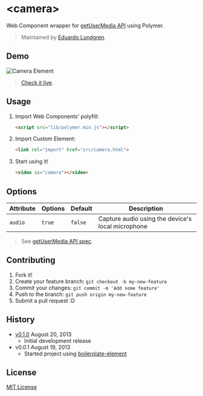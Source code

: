 # &lt;camera&gt;

Web Component wrapper for [getUserMedia API](http://dev.w3.org/2011/webrtc/editor/getusermedia.html) using Polymer.

> Maintained by [Eduardo Lundgren](https://github.com/eduardolundgren).

## Demo

![Camera Element](http://f.cl.ly/items/3U3E2w0n3q0i3Y403s1Y/camera-element.gif)

> [Check it live](http://customelements.github.io/camera-element).

## Usage

1. Import Web Components' polyfill:

	```html
	<script src="lib/polymer.min.js"></script>
	```

2. Import Custom Element:

	```html
	<link rel="import" href="src/camera.html">
	```

3. Start using it!

	```html
	<video is="camera"></video>
	```

## Options

Attribute  | Options | Default | Description
---        | ---     | ---     | ---
`audio`    | `true`  | `false` | Capture audio using the device's local microphone

> See [getUserMedia API spec](http://dev.w3.org/2011/webrtc/editor/getusermedia.html).

## Contributing

1. Fork it!
2. Create your feature branch: `git checkout -b my-new-feature`
3. Commit your changes: `git commit -m 'Add some feature'`
4. Push to the branch: `git push origin my-new-feature`
5. Submit a pull request :D

## History

* [v0.1.0](https://github.com/customelements/camera-element/releases/tag/0.1.0) August 20, 2013
	* Initial development release
* v0.0.1 August 19, 2013
	* Started project using [boilerplate-element](https://github.com/customelements/boilerplate-element)

## License

[MIT License](http://opensource.org/licenses/MIT)